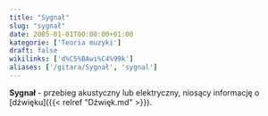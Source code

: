 ```yaml
---
title: "Sygnał"
slug: "sygnał"
date: 2005-01-01T00:00:00+01:00
kategorie: ['Teoria muzyki']
draft: false
wikilinks: ['d%C5%BAwi%C4%99k']
aliases: ['/gitara/Sygnał', 'sygnal']
---
```

**Sygnał** - przebieg akustyczny lub elektryczny, niosący informację o
[dźwięku]({{< relref "Dźwięk.md" >}}).

